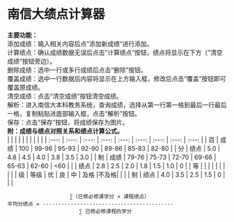 # 南信大绩点计算器
__主要功能：__  
添加成绩：输入相关内容后点”添加新成绩“进行添加。  
计算绩点：确认成绩数据无误后点击”计算绩点“按钮，绩点将显示在下方（”清空成绩“按钮旁边）。  
删除成绩：选中一行或多行成绩后点击“删除”按钮。  
覆盖成绩：选中一行数据后内容将显示在上方输入框，修改后点击“覆盖”按钮即可覆盖原成绩。  
清空成绩：点击“清空成绩”按钮清空成绩。  
解析：进入南信大本科教务系统，查询成绩，选择从第一行第一格到最后一行最后一格，复制粘贴进底部输入框，点击“解析”按钮。  
保存：点击“保存”按钮，将成绩保存为图片。  
__附：成绩与绩点对照关系和绩点计算公式。__  
|       |       |       |       |       |       |      |      |      |
| :---: | :---: | :---: | :---: | :---: | :---: | :---: | :---: | :---: |
|   百  | 成绩 |  100  | 99-96 | 95-93 | 92-90 | 89-86 | 85-83 | 82-80 |
|   分  | 绩点 |  5.0  |  4.8  |  4.5  |  4.0  |  3.8  |  3.5  |  3.0  |
|   制  | 成绩 | 79-76 | 75-73 | 72-70 | 69-66 | 65-63 | 62-60 |  <60  |
|       | 绩点 |  2.8  |  2.5  |  2.0  |  1.8  |  1.5  |  1.0  |   0   |
|   等  |        |       |       |      |        |     |       |       |
|   级  |  等级  |   优  |   良  |  中   |  及格  |不及格|       |       |
|   制  |  绩点  |  4.0  |  3.5  |  2.5  |  1.5  |  0   |       |       |



                        ∑（已修必修课学分 × 课程绩点）  
    平均分绩点 = ------------------------------------------  
                           ∑ 已修必修课程的学分  
